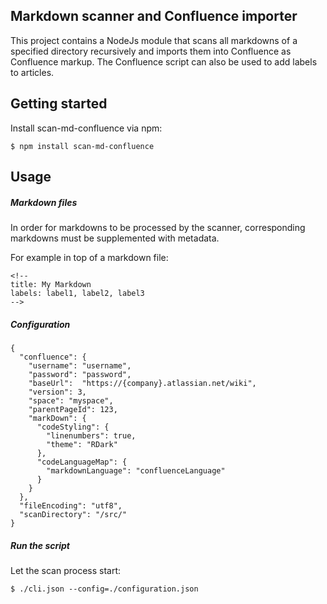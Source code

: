 Markdown scanner and Confluence importer
---

This project contains a NodeJs module that scans all markdowns of a specified directory recursively and imports them into Confluence as Confluence markup. 
The Confluence script can also be used to add labels to articles. 



Getting started
---
Install scan-md-confluence via npm:
```
$ npm install scan-md-confluence
```

Usage
---

##### Markdown files
In order for markdowns to be processed by the scanner, corresponding markdowns must be supplemented with metadata.

For example in top of a markdown file:

```
<!--
title: My Markdown
labels: label1, label2, label3 
-->
```

##### Configuration

```
{
  "confluence": {
    "username": "username",
    "password": "password",
    "baseUrl":  "https://{company}.atlassian.net/wiki",
    "version": 3,
    "space": "myspace",
    "parentPageId": 123,
    "markDown": {
      "codeStyling": {
        "linenumbers": true,
        "theme": "RDark"
      },
      "codeLanguageMap": {
        "markdownLanguage": "confluenceLanguage"
      }
    }
  },
  "fileEncoding": "utf8",
  "scanDirectory": "/src/"
}
```

##### Run the script
Let the scan process start:

```
$ ./cli.json --config=./configuration.json 
```

